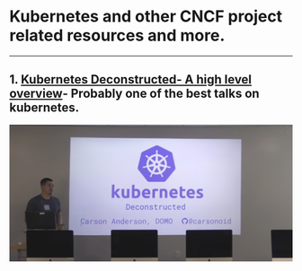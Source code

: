  # Kubernetes and other CNCF project related resources and more.
---
 ## 1. [Kubernetes Deconstructed- A high level overview](https://vimeo.com/245778144/4d1d597c5e)- Probably one of the best talks on kubernetes.

![Event image](./assets/1.png)